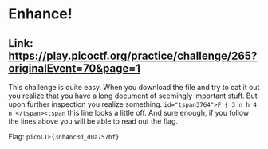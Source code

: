 # Enhance!

Link: https://play.picoctf.org/practice/challenge/265?originalEvent=70&page=1
---
This challenge is quite easy. When you download the file and try to cat it out you realize that you have a long document of seemingly important stuff. But upon further inspection you realize something. `id="tspan3764">F { 3 n h 4 n </tspan><tspan` this line looks a little off. And sure enough, if you follow the lines above you will be able to read out the flag.

Flag: `picoCTF{3nh4nc3d_d0a757bf}`

